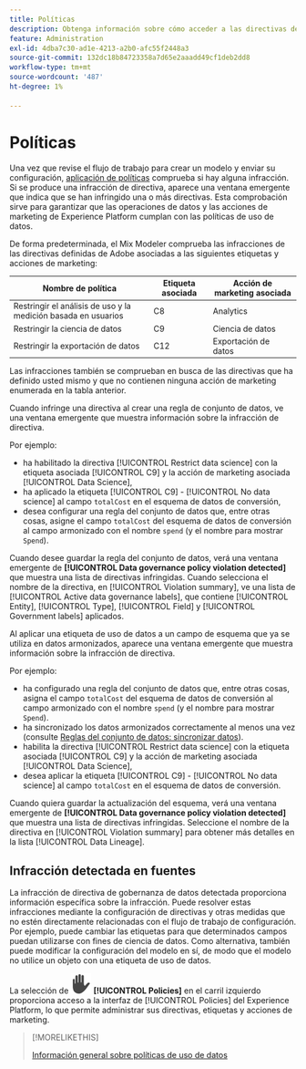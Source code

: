 ```yaml
---
title: Políticas
description: Obtenga información sobre cómo acceder a las directivas desde Mix Modeler.
feature: Administration
exl-id: 4dba7c30-ad1e-4213-a2b0-afc55f2448a3
source-git-commit: 132dc18b84723358a7d65e2aaadd49cf1deb2dd8
workflow-type: tm+mt
source-wordcount: '487'
ht-degree: 1%

---
```


# Políticas

Una vez que revise el flujo de trabajo para crear un modelo y enviar su configuración, [aplicación de políticas](https://experienceleague.adobe.com/en/docs/experience-platform/data-governance/enforcement/overview#automatic-enforcement) comprueba si hay alguna infracción. Si se produce una infracción de directiva, aparece una ventana emergente que indica que se han infringido una o más directivas. Esta comprobación sirve para garantizar que las operaciones de datos y las acciones de marketing de Experience Platform cumplan con las políticas de uso de datos.

De forma predeterminada, el Mix Modeler comprueba las infracciones de las directivas definidas de Adobe asociadas a las siguientes etiquetas y acciones de marketing:

| Nombre de política | Etiqueta asociada | Acción de marketing asociada |
|---|---|---|
| Restringir el análisis de uso y la medición basada en usuarios | C8 | Analytics |
| Restringir la ciencia de datos | C9 | Ciencia de datos |
| Restringir la exportación de datos | C12 | Exportación de datos |

Las infracciones también se comprueban en busca de las directivas que ha definido usted mismo y que no contienen ninguna acción de marketing enumerada en la tabla anterior.

Cuando infringe una directiva al crear una regla de conjunto de datos, ve una ventana emergente que muestra información sobre la infracción de directiva.

Por ejemplo:

- ha habilitado la directiva [!UICONTROL Restrict data science] con la etiqueta asociada [!UICONTROL C9] y la acción de marketing asociada [!UICONTROL Data Science],
- ha aplicado la etiqueta [!UICONTROL C9] - [!UICONTROL No data science] al campo `totalCost` en el esquema de datos de conversión,
- desea configurar una regla del conjunto de datos que, entre otras cosas, asigne el campo `totalCost` del esquema de datos de conversión al campo armonizado con el nombre `spend` (y el nombre para mostrar `Spend`).

Cuando desee guardar la regla del conjunto de datos, verá una ventana emergente de **[!UICONTROL Data governance policy violation detected]** que muestra una lista de directivas infringidas. Cuando selecciona el nombre de la directiva, en [!UICONTROL Violation summary], ve una lista de [!UICONTROL Active data governance labels], que contiene [!UICONTROL Entity], [!UICONTROL Type], [!UICONTROL Field] y [!UICONTROL Government labels] aplicados.

<!-- pending screenshot -->

Al aplicar una etiqueta de uso de datos a un campo de esquema que ya se utiliza en datos armonizados, aparece una ventana emergente que muestra información sobre la infracción de directiva.

Por ejemplo:

- ha configurado una regla del conjunto de datos que, entre otras cosas, asigna el campo `totalCost` del esquema de datos de conversión al campo armonizado con el nombre `spend` (y el nombre para mostrar `Spend`).
- ha sincronizado los datos armonizados correctamente al menos una vez (consulte [Reglas del conjunto de datos: sincronizar datos](/help/harmonize-data/dataset-rules.md#sync-data)).
- habilita la directiva [!UICONTROL Restrict data science] con la etiqueta asociada [!UICONTROL C9] y la acción de marketing asociada [!UICONTROL Data Science],
- desea aplicar la etiqueta [!UICONTROL C9] - [!UICONTROL No data science] al campo `totalCost` en el esquema de datos de conversión.

Cuando quiera guardar la actualización del esquema, verá una ventana emergente de **[!UICONTROL Data governance policy violation detected]** que muestra una lista de directivas infringidas. Seleccione el nombre de la directiva en [!UICONTROL Violation summary] para obtener más detalles en la lista [!UICONTROL Data Lineage].

<!-- pending screenshot -->

## Infracción detectada en fuentes

La infracción de directiva de gobernanza de datos detectada proporciona información específica sobre la infracción. Puede resolver estas infracciones mediante la configuración de directivas y otras medidas que no estén directamente relacionadas con el flujo de trabajo de configuración. Por ejemplo, puede cambiar las etiquetas para que determinados campos puedan utilizarse con fines de ciencia de datos. Como alternativa, también puede modificar la configuración del modelo en sí, de modo que el modelo no utilice un objeto con una etiqueta de uso de datos.

La selección de ![Privacidad](/help/assets/icons/Privacy.svg) **[!UICONTROL Policies]** en el carril izquierdo proporciona acceso a la interfaz de [!UICONTROL Policies] del Experience Platform, lo que permite administrar sus directivas, etiquetas y acciones de marketing.

<!--
Currently,  Mix Modeler does not support all of the data governance functionality offered by Experience Platform. Field level access control is supported. See [Field level access control](../harmonize-data/dataset-rules.md#field-level-access-control)
-->

>[!MORELIKETHIS]
>
>[Información general sobre políticas de uso de datos](https://experienceleague.adobe.com/en/docs/experience-platform/data-governance/policies/overview)
>
>

